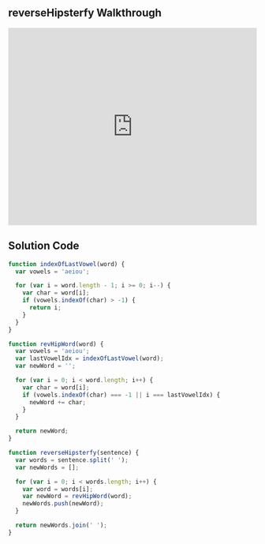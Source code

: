 ## reverseHipsterfy Walkthrough

<iframe src="https://player.vimeo.com/video/220369665" width="100%" height="400" frameborder="0" webkitallowfullscreen mozallowfullscreen allowfullscreen></iframe>


## Solution Code

```js
function indexOfLastVowel(word) {
  var vowels = 'aeiou';

  for (var i = word.length - 1; i >= 0; i--) {
    var char = word[i];
    if (vowels.indexOf(char) > -1) {
      return i;
    }
  }
}

function revHipWord(word) {
  var vowels = 'aeiou';
  var lastVowelIdx = indexOfLastVowel(word);
  var newWord = '';

  for (var i = 0; i < word.length; i++) {
    var char = word[i];
    if (vowels.indexOf(char) === -1 || i === lastVowelIdx) {
      newWord += char;
    }
  }

  return newWord;
}

function reverseHipsterfy(sentence) {
  var words = sentence.split(' ');
  var newWords = [];

  for (var i = 0; i < words.length; i++) {
    var word = words[i];
    var newWord = revHipWord(word);
    newWords.push(newWord);
  }

  return newWords.join(' ');
}
```
